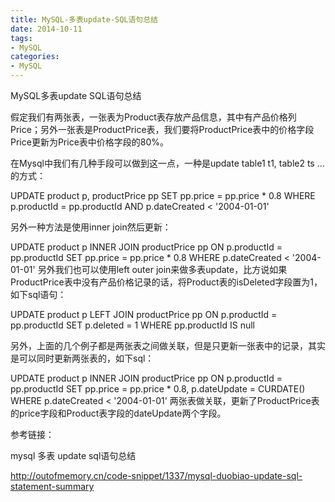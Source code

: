 ```yaml
---
title: MySQL-多表update-SQL语句总结
date: 2014-10-11
tags: 
- MySQL
categories:
- MySQL
---
```


MySQL多表update SQL语句总结

假定我们有两张表，一张表为Product表存放产品信息，其中有产品价格列Price；另外一张表是ProductPrice表，我们要将ProductPrice表中的价格字段Price更新为Price表中价格字段的80%。

在Mysql中我们有几种手段可以做到这一点，一种是update table1 t1, table2 ts ...的方式：


UPDATE product p, productPrice pp
SET pp.price = pp.price * 0.8
WHERE p.productId = pp.productId
AND p.dateCreated < '2004-01-01'

另外一种方法是使用inner join然后更新：


UPDATE product p
INNER JOIN productPrice pp
ON p.productId = pp.productId
SET pp.price = pp.price * 0.8
WHERE p.dateCreated <</span> '2004-01-01'
另外我们也可以使用left outer join来做多表update，比方说如果ProductPrice表中没有产品价格记录的话，将Product表的isDeleted字段置为1，如下sql语句：


UPDATE product p
LEFT JOIN productPrice pp
ON p.productId = pp.productId
SET p.deleted = 1
WHERE pp.productId IS null

另外，上面的几个例子都是两张表之间做关联，但是只更新一张表中的记录，其实是可以同时更新两张表的，如下sql：


UPDATE product p
INNER JOIN productPrice pp
ON p.productId = pp.productId
SET pp.price = pp.price * 0.8,
p.dateUpdate = CURDATE()
WHERE p.dateCreated <</span> '2004-01-01'
两张表做关联，更新了ProductPrice表的price字段和Product表字段的dateUpdate两个字段。



参考链接：

mysql 多表 update sql语句总结

http://outofmemory.cn/code-snippet/1337/mysql-duobiao-update-sql-statement-summary

